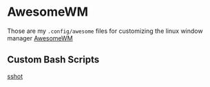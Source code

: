# AwesomeWM

Those are my `.config/awesome` files for customizing the linux window manager [AwesomeWM](https://awesomewm.org/)

## Custom Bash Scripts

[sshot](https://gist.github.com/paulo-granthon/582d7ef3e532284782132f0f702a8669)
